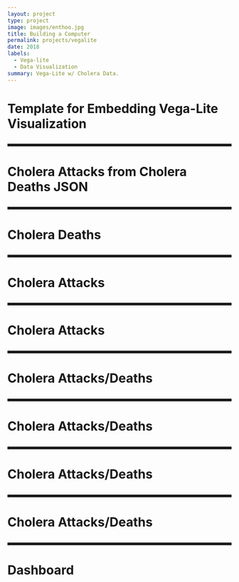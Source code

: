 ```yaml
---
layout: project
type: project
image: images/enthoo.jpg
title: Building a Computer
permalink: projects/vegalite
date: 2018
labels:
  - Vega-lite
  - Data Visualization
summary: Vega-Lite w/ Cholera Data.
---
```

<html lang="en">
<head>
  <meta charset="UTF-8">
  <title>Vega-Lite Demo</title>
  <script src="https://cdn.jsdelivr.net/npm/vega@4.2.0/build/vega.js"></script>
  <script src="https://cdn.jsdelivr.net/npm/vega-lite@3.0.0-rc6/build/vega-lite.js"></script>
  <script src="https://cdn.jsdelivr.net/npm/vega-embed@3.19.2/build/vega-embed.js"></script>
  <!--<link rel="stylesheet" href="https://cdnjs.cloudflare.com/ajax/libs/semantic-ui/2.2.2/semantic.min.css">-->
  <style media="screen">
    /* Add space between Vega-Embed links  */
    .vega-actions a {
      margin-right: 5px;
    }
  </style>
</head>
<body>
<h1>Template for Embedding Vega-Lite Visualization</h1>
<!-- Container for the visualization -->
<div class="ui fluid container">
<div id="vis"style="padding-bottom: 10px"></div>
</div>
<div>
  <div class="ui fluid container">
    <div style="border-style: solid"></div>
  </div>
</div>
<h1>Cholera Attacks from Cholera Deaths JSON</h1>
<div class="ui fluid container">
<div id="vis1"style="padding-bottom: 10px"></div>
</div>
<div>
  <div class="ui fluid container">
    <div style="border-style: solid"></div>
  </div>
</div>
<h1>Cholera Deaths</h1>
<div id="vis2"style="padding-bottom: 10px"></div>
<div>
  <div class="ui fluid container">
    <div style="border-style: solid"></div>
  </div>
</div>
<h1>Cholera Attacks</h1>
<div id="vis3"style="padding-bottom: 10px"></div>
<div>
  <div class="ui fluid container">
    <div style="border-style: solid"></div>
  </div>
</div>
<h1>Cholera Attacks</h1>
<div id="vis4"style="padding-bottom: 10px"></div>
<div>
  <div class="ui fluid container">
    <div style="border-style: solid"></div>
  </div>
</div>
<h1>Cholera Attacks/Deaths</h1>
<div id="vis5"style="padding-bottom: 10px"></div>
<div>
  <div class="ui fluid container">
    <div style="border-style: solid"></div>
  </div>
</div>
<h1>Cholera Attacks/Deaths</h1>
<div id="vis6"style="padding-bottom: 10px"></div>
<div>
  <div class="ui fluid container">
    <div style="border-style: solid"></div>
  </div>
</div>
<h1>Cholera Attacks/Deaths</h1>
<div id="vis7"style="padding-bottom: 10px"></div>
<div>
  <div class="ui fluid container">
    <div style="border-style: solid"></div>
  </div>
</div>
<h1>Cholera Attacks/Deaths</h1>
<div id="vis8"style="padding-bottom: 10px"></div>
<div>
  <div class="ui fluid container">
    <div style="border-style: solid"></div>
  </div>
</div>
<h1>Dashboard</h1>
<div id="vis9"style="padding-bottom: 10px"></div>
<script>

  // Assign the specification to a local variable vlSpec.
  var vlSpec = {
    "$schema": "https://vega.github.io/schema/vega-lite/v2.json",
    "data": {
      "values": [
        {"a": "C", "b": 2}, {"a": "C", "b": 7}, {"a": "C", "b": 4},
        {"a": "D", "b": 1}, {"a": "D", "b": 2}, {"a": "D", "b": 6},
        {"a": "E", "b": 8}, {"a": "E", "b": 4}, {"a": "E", "b": 7}
      ]
    },
    "mark": "bar",
    "encoding": {
      "y": {"field": "a", "type": "nominal"},
      "x": {
        "aggregate": "average", "field": "b", "type": "quantitative",
        "axis": {
          "title": "Average of b"
        }
      }
    }
  };
  var vlSpec1 = {
    "height": 400,
    "width": 750,
    "$schema": "https://vega.github.io/schema/vega-lite/v2.json",
    "data": {"url": "https://raw.githubusercontent.com/mserai/Cholera/master/CholeraDeaths.json"
    },
    "mark": {"type": "line", "color": "blue",
      "point": {"color": "red"}},
    "encoding": {
      "y": {"field": "Attack", "type": "quantitative"},
      "x": {
        "timeUnit": "yearmonthdate",
        "field": "Date",
        "type": "temporal"
      }
    }
  };
  var vlSpec2 = {
    /*"$schema": "https://vega.github.io/schema/vega-lite/v2.json",*/
    "height": 500,
    "width": 1000,
    "data": {"url": "https://raw.githubusercontent.com/mserai/Cholera/master/CholeraDeaths.json"
    },
    "mark": {"type": "line", "color": "blue",
      "point": {"color": "red"}},
    "encoding": {
      "y": {"field": "Death", "type": "quantitative"},
      "x": {
        "timeUnit": "yearmonthdate",
        "field": "Date",
        "type": "temporal"
      }
    }
  };

  var vlSpec3 = {
    "height": 400,
    "width": 1200,
    "$schema": "https://vega.github.io/schema/vega-lite/v2.json",
    "data": {"url": "https://raw.githubusercontent.com/mserai/Cholera/master/CholeraDeaths.json"
    },
    "mark": "bar",
    "encoding": {
      "y": {"field": "Attack", "type": "quantitative"},
      "x": {
        "timeUnit": "yearmonthdate",
        "field": "Date",
        "type": "temporal"
      }
    }
  };
  var vlSpec4 = {
    "height": 400,
    "width": 1200,
    "$schema": "https://vega.github.io/schema/vega-lite/v2.json",
    "data": {"url": "https://raw.githubusercontent.com/mserai/Cholera/master/choleraDeaths.tsv"
    },
    "mark": "bar",
    "encoding": {
      "x": {"field": "Attack", "type": "quantitative"},
      "y": {
        "timeUnit": "yearmonthdate",
        "field": "Date",
        "type": "temporal"
      }
    }
  };
  var vlSpec5 = {
    /*"$schema": "https://vega.github.io/schema/vega-lite/v2.json",*/
    "height": 500,
    "width": 1000,
    "data": {"url": "https://raw.githubusercontent.com/mserai/Cholera/master/CholeraDeaths.json"
    },
    "layer": [
        {
          "selection": {
            "brush": {
              "type": "interval",
              "encodings": ["x"]
            }
          },
      "mark": {
        "type": "line", "color": "blue",
        "point": { "color": "red" }
      },
      "encoding": {
        "y": { "field": "Death", "type": "quantitative" },
        "x": {
          "timeUnit": "yearmonthdate",
          "field": "Date",
          "type": "temporal"
        }
      },
          "opacity": {
            "condition": {
              "selection": "brush", "value": 1
            },
            "value": 0.7
          }

      },
      {
      "mark": {
        "type": "line", "color": "green",
        "point": { "color": "red" }
      },
      "encoding": {
        "y": { "field": "Attack", "type": "quantitative" },
        "x": {
          "timeUnit": "yearmonthdate",
          "field": "Date",
          "type": "temporal"
        }
      }
      },
      {
        "transform": [{
          "filter": {"selection": "brush"}
        }],
        "mark": {
          "type": "rule", "color": "black"
        },
        "encoding": {
          "y": { "aggregate": "mean", "field": "Attack", "type": "quantitative" },
        }
      },
      {
        "transform": [{
          "filter": {"selection": "brush"}
        }],
        "mark": {
          "type": "rule", "color": "black"
        },
        "encoding": {
          "y": { "aggregate": "mean", "field": "Death", "type": "quantitative" },
        }
      }
    ]
  };
  var vlSpec6 = {
    /*"$schema": "https://vega.github.io/schema/vega-lite/v2.json",*/
    "height": 500,
    "width": 1000,
    "data": {"url": "https://raw.githubusercontent.com/mserai/Cholera/master/CholeraDeaths.json"
    },
    "layer": [
      {
        "mark": {
          "type": "line", "color": "red",
          "point": { "color": "green" }
        },
        "encoding": {
          "y": { "field": "Death", "type": "quantitative" },
          "x": {
            "timeUnit": "yearmonthdate",
            "field": "Date",
            "type": "temporal"
          }
        }
      },
      {
        "mark": "bar",
        "encoding": {
          "y": { "field": "Attack", "type": "quantitative" },
          "x": {
            "timeUnit": "yearmonthdate",
            "field": "Date",
            "type": "temporal"
          }
        }
      }
    ]
  };
  var vlSpec7 = {
    "height": 500,
    "width": 1000,
    "$schema": "https://vega.github.io/schema/vega-lite/v2.json",
    "data": {"url": "https://raw.githubusercontent.com/mserai/Cholera/master/CholeraDeaths.json"
    },
    "layer": [
      {
        "mark": {"type": "bar", "color": "blue"},
        "encoding": {
          "y": { "field": "Death", "type": "quantitative" },
          "x": {
            "timeUnit": "yearmonthdate",
            "field": "Date",
            "type": "temporal"
          }
        }
      },
      {
        "mark": {"type": "bar", "color": "yellow"},
        "encoding": {
          "y": { "field": "Attack", "type": "quantitative" },
          "x": {
            "timeUnit": "yearmonthdate",
            "field": "Date",
            "type": "temporal"
          }
        }
      }
    ]
  };
  var vlSpec8 = {
    "height": 500,
    "width": 1000,
    "$schema": "https://vega.github.io/schema/vega-lite/v2.json",
    "data": {"url": "https://raw.githubusercontent.com/mserai/Cholera/master/CholeraDeaths.json"
    },
    "layer": [
      {
        "mark": {"type": "bar", "color": "blue"},
        "encoding": {
          "y": { "field": "Death", "type": "quantitative" },
          "x": {
            "timeUnit": "yearmonthdate",
            "field": "Date",
            "type": "temporal"
          },
          "opacity": {"value": 0.8 }
        }
      },
      {
        "mark": {"type": "bar", "color": "pink"},
        "encoding": {
          "y": { "field": "Attack", "type": "quantitative" },
          "x": {
            "timeUnit": "yearmonthdate",
            "field": "Date",
            "type": "temporal"
          },
          "opacity": {"value": 0.8 }
}
},
    ]
  };
  var vlSpec9 = {
    "$schema": "https://vega.github.io/schema/vega-lite/v2.json",
    "data": {"url": "https://raw.githubusercontent.com/mserai/Cholera/master/CholeraDeaths.json"
    },
    "hconcat": [{
      "repeat": {
        "column": [
          "Attack",
          "Death"
        ],
      },
      "spec": {
        "height": 400,
        "width": 600,
        "mark": "bar",
        "encoding": {
          "y": { "field": { "repeat": "column" }, "type": "quantitative" },
          "x": {
            "timeUnit": "yearmonthdate",
            "field": "Date",
            "type": "temporal"
          }
        }
      }
    }]

  };
  // Embed the visualization in the container with id `vis`
  vegaEmbed("#vis", vlSpec);
  vegaEmbed("#vis1", vlSpec1);
  vegaEmbed("#vis2", vlSpec2);
  vegaEmbed("#vis3", vlSpec3);
  vegaEmbed("#vis4", vlSpec4);
  vegaEmbed("#vis5", vlSpec5);
  vegaEmbed("#vis6", vlSpec6);
  vegaEmbed("#vis7", vlSpec7);
  vegaEmbed("#vis8", vlSpec8);
  vegaEmbed("#vis9", vlSpec9);
</script>
</body>
</html>

